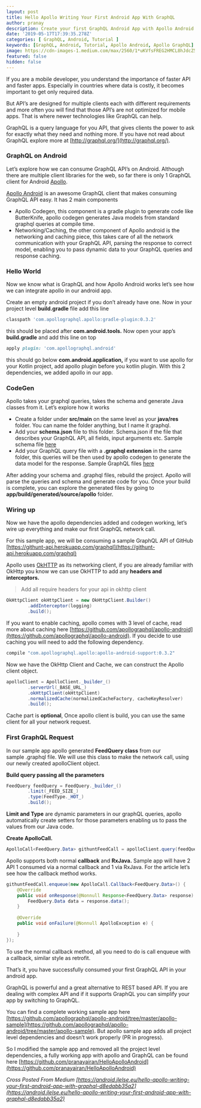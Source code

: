 ```yaml
---
layout: post
title: Hello Apollo Writing Your First Android App With GraphQL
author: pranay
description: Create your first GraphQL Android App with Apollo Android and explore how GrahQL can make your app fast.
date: '2019-05-17T17:39:35.278Z'
categories: [ GraphQL, Android, Tutorial ]
keywords: [GraphQL, Android, Tutorial, Apollo Android, Apollo GraphQL]
image: https://cdn-images-1.medium.com/max/2560/1*uKVfsFREG2HMCL8hJdcZ5Q.jpeg
featured: false
hidden: false
---
```


If you are a mobile developer, you understand the importance of faster API and faster apps. Especially in countries where data is costly, it becomes important to get only required data.

But API’s are designed for multiple clients each with different requirements and more often you will find that those API’s are not optimized for mobile apps. That is where newer technologies like GraphQL can help.

GraphQL is a query language for you API, that gives clients the power to ask for exactly what they need and nothing more. If you have not read about GraphQL explore more at [http://graphql.org/](http://graphql.org/).

### **GraphQL on Android**

Let’s explore how we can consume GraphQL API’s on Android. Although there are multiple client libraries for the web, so far there is only 1 GraphQL client for Android [Apollo](https://github.com/apollographql/apollo-android).

[Apollo Android](https://github.com/apollographql/apollo-android) is an awesome GraphQL client that makes consuming GraphQL API easy. It has 2 main components

*   Apollo Codegen, this component is a gradle plugin to generate code like ButterKnife, apollo codegen generates Java models from standard graphql queries at compile time.
*   Networking/Caching, the other component of Apollo android is the networking and caching piece, this takes care of all the network communication with your GraphQL API, parsing the response to correct model, enabling you to pass dynamic data to your GraphQL queries and response caching.

### Hello World

Now we know what is GraphQL and how Apollo Android works let’s see how we can integrate apollo in our android app.

Create an empty android project if you don’t already have one. Now in your project level **build.gradle** file add this line

```ruby
classpath 'com.apollographql.apollo:gradle-plugin:0.3.2'
```

this should be placed after **com.android.tools.** Now open your app’s **build.gradle** and add this line on top

```ruby
apply plugin: 'com.apollographql.android'
```

this should go below **com.android.application,** if you want to use apollo for your Kotlin project, add apollo plugin before you kotlin plugin. With this 2 dependencies, we added apollo in our app.

### **CodeGen**

Apollo takes your graphql queries, takes the schema and generate Java classes from it. Let’s explore how it works

*   Create a folder under **src/main** on the same level as your **java/res** folder. You can name the folder anything, but I name it graphql.
*   Add your **schema.json** file to this folder. Schema.json if the file that describes your GraphQL API, all fields, input arguments etc. Sample schema file [here](https://github.com/apollographql/apollo-android/blob/master/apollo-sample/src/main/graphql/com/apollographql/apollo/sample/schema.json)
*   Add your GraphQL query file with a **.graphql extension** in the same folder, this queries will be then used by apollo codegen to generate the data model for the response. Sample GraphQL files [here](https://github.com/apollographql/apollo-android/blob/master/apollo-sample/src/main/graphql/com/apollographql/apollo/sample/GithuntFeedQuery.graphql)

After adding your schema and .graphql files, rebuild the project. Apollo will parse the queries and schema and generate code for you. Once your build is complete, you can explore the generated files by going to **app/build/generated/source/apollo** folder.

### Wiring up

Now we have the apollo dependencies added and codegen working, let’s wire up everything and make our first GraphQL network call.

For this sample app, we will be consuming a sample GraphQL API of GitHub [https://githunt-api.herokuapp.com/graphql](https://githunt-api.herokuapp.com/graphql)

Apollo uses [OkHTTP](http://square.github.io/okhttp/) as its networking client, if you are already familiar with OkHttp you know we can use OkHTTP to add any **headers and interceptors.**

> Add all require headers for your api in okhttp client

```java
OkHttpClient okHttpClient = new OkHttpClient.Builder()  
        .addInterceptor(logging)  
        .build();
```

If you want to enable caching, apollo comes with 3 level of cache, read more about caching here [https://github.com/apollographql/apollo-android](https://github.com/apollographql/apollo-android). If you decide to use caching you will need to add the following dependency.

```ruby
compile "com.apollographql.apollo:apollo-android-support:0.3.2"
```

Now we have the OkHttp Client and Cache, we can construct the Apollo client object.

```java
apolloClient = ApolloClient._builder_()  
        .serverUrl(_BASE_URL_)  
        .okHttpClient(okHttpClient)  
        .normalizedCache(normalizedCacheFactory, cacheKeyResolver)  
        .build();
```
Cache part is **optional**, Once apollo client is build, you can use the same client for all your network request.

### First GraphQL Request

In our sample app apollo generated **FeedQuery class** from our sample .graphql file. We will use this class to make the network call, using our newly created apolloClient object.

**Build query passing all the parameters**

```java
FeedQuery feedQuery = FeedQuery._builder_()  
        .limit(_FEED_SIZE_)  
        .type(FeedType._HOT_)  
        .build();
```

**Limit and Type** are dynamic parameters in our graphQL queries, apollo automatically create setters for those parameters enabling us to pass the values from our Java code.

**Create ApolloCall.**

```java
ApolloCall<FeedQuery.Data> githuntFeedCall = apolloClient.query(feedQuery);
```
Apollo supports both normal **callback** and **RxJava.** Sample app will have 2 API 1 consumed via a normal callback and 1 via RxJava. For the article let’s see how the callback method works.

```java
githuntFeedCall.enqueue(new ApolloCall.Callback<FeedQuery.Data>() {  
    @Override  
    public void onResponse(@Nonnull Response<FeedQuery.Data> response) {  
        FeedQuery.Data data = response.data();  
    }  
  
    @Override  
    public void onFailure(@Nonnull ApolloException e) {  
  
    }  
});
```

To use the normal callback method, all you need to do is call enqueue with a callback, similar style as retrofit.

That’s it, you have successfully consumed your first GraphQL API in your android app.

GraphQL is powerful and a great alternative to REST based API. If you are dealing with complex API and if it supports GraphQL you can simplify your app by switching to GraphQL.

You can find a complete working sample app here [https://github.com/apollographql/apollo-android/tree/master/apollo-sample](https://github.com/apollographql/apollo-android/tree/master/apollo-sample). But apollo sample app adds all project level dependencies and doesn’t work properly (PR in progress).

So I modified the sample app and removed all the project level dependencies, a fully working app with apollo and GraphQL can be found here [https://github.com/pranayairan/HelloApolloAndroid](https://github.com/pranayairan/HelloApolloAndroid)

_Cross Posted From Medium [https://android.jlelse.eu/hello-apollo-writing-your-first-android-app-with-graphql-d8edabb35a2](https://android.jlelse.eu/hello-apollo-writing-your-first-android-app-with-graphql-d8edabb35a2)_
